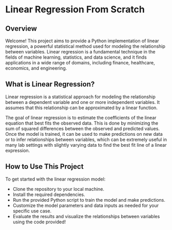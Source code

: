 # Linear Regression From Scratch

## Overview
Welcome! This project aims to provide a Python implementation of linear regression, a powerful statistical method used for modeling the relationship between variables. Linear regression is a fundamental technique in the fields of machine learning, statistics, and data science, and it finds applications in a wide range of domains, including finance, healthcare, economics, and engineering.

## What is Linear Regression?
Linear regression is a statistical approach for modeling the relationship between a dependent variable and one or more independent variables. It assumes that this relationship can be approximated by a linear function.

The goal of linear regression is to estimate the coefficients of the linear equation that best fits the observed data. This is done by minimizing the sum of squared differences between the observed and predicted values. Once the model is trained, it can be used to make predictions on new data or to infer relationships between variables, which can be extremely useful in many lab settings with slightly varying data to find the best fit line of a linear expression.

## How to Use This Project
To get started with the linear regression model:
* Clone the repository to your local machine.
* Install the required dependencies.
* Run the provided Python script to train the model and make predictions.
* Customize the model parameters and data inputs as needed for your specific use case.
* Evaluate the results and visualize the relationships between variables using the code provided!
